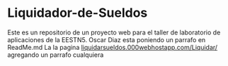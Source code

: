 # Liquidador-de-Sueldos

Este es un repositorio de un proyecto web para el taller de laboratorio de aplicaciones de la EESTN5.
Oscar Diaz esta poniendo un parrafo en ReadMe.md
La la pagina <a href="https://liquidarsueldos.000webhostapp.com/Liquidar/" target="_blanck">liquidarsueldos.000webhostapp.com/Liquidar/</a>
agregando un parrafo cualquiera
